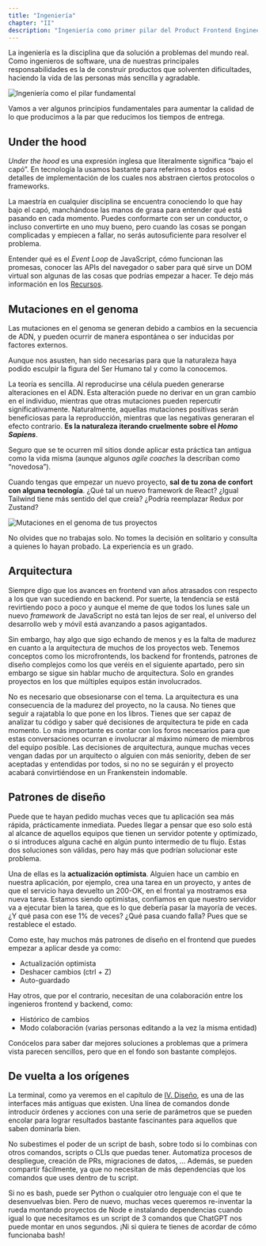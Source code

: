 ```yaml
---
title: "Ingeniería"
chapter: "II"
description: "Ingeniería como primer pilar del Product Frontend Engineer"
---
```


La ingeniería es la disciplina que da solución a problemas del mundo real. Como ingenieros de software, una de nuestras principales responsabilidades es la de construir productos que solventen dificultades, haciendo la vida de las personas más sencilla y agradable.

![Ingeniería como el pilar fundamental](/images/engineering-pillar.png)

Vamos a ver algunos principios fundamentales para aumentar la calidad de lo que producimos a la par que reducimos los tiempos de entrega.

## Under the hood

*Under the hood* es una expresión inglesa que literalmente significa “bajo el capó”. En tecnología la usamos bastante para referirnos a todos esos detalles de implementación de los cuales nos abstraen ciertos protocolos o frameworks.

La maestría en cualquier disciplina se encuentra conociendo lo que hay bajo el capó, manchándose las manos de grasa para entender qué está pasando en cada momento. Puedes conformarte con ser un conductor, o incluso convertirte en uno muy bueno, pero cuando las cosas se pongan complicadas y empiecen a fallar, no serás autosuficiente para resolver el problema.

Entender qué es el *Event Loop* de JavaScript, cómo funcionan las promesas, conocer las APIs del navegador o saber para qué sirve un DOM virtual son algunas de las cosas que podrías empezar a hacer. Te dejo más información en los [Recursos](/recursos).

## Mutaciones en el genoma

Las mutaciones en el genoma se generan debido a cambios en la secuencia de ADN, y pueden ocurrir de manera espontánea o ser inducidas por factores externos.

Aunque nos asusten, han sido necesarias para que la naturaleza haya podido esculpir la figura del Ser Humano tal y como la conocemos.

La teoría es sencilla. Al reproducirse una célula pueden generarse alteraciones en el ADN. Esta alteración puede no derivar en un gran cambio en el individuo, mientras que otras mutaciones pueden repercutir significativamente. Naturalmente, aquellas mutaciones positivas serán beneficiosas para la reproducción, mientras que las negativas generaran el efecto contrario. **Es la naturaleza iterando cruelmente sobre el *Homo Sapiens***.

Seguro que se te ocurren mil sitios donde aplicar esta práctica tan antigua como la vida misma (aunque algunos *agile coaches* la describan como “novedosa”).

Cuando tengas que empezar un nuevo proyecto, **sal de tu zona de confort con alguna tecnología**. ¿Qué tal un nuevo framework de React? ¿Igual Tailwind tiene más sentido del que creía? ¿Podría reemplazar Redux por Zustand?

![Mutaciones en el genoma de tus proyectos](/images/genome-mutations.png)

No olvides que no trabajas solo. No tomes la decisión en solitario y consulta a quienes lo hayan probado. La experiencia es un grado.

## Arquitectura

Siempre digo que los avances en frontend van años atrasados con respecto a los que van sucediendo en backend. Por suerte, la tendencia se está revirtiendo poco a poco y aunque el meme de que todos los lunes sale un nuevo *framework* de JavaScript no está tan lejos de ser real, el universo del desarrollo web y móvil está avanzando a pasos agigantados.

Sin embargo, hay algo que sigo echando de menos y es la falta de madurez en cuanto a la arquitectura de muchos de los proyectos web. Tenemos conceptos como los microfrontends, los backend for frontends, patrones de diseño complejos como los que veréis en el siguiente apartado, pero sin embargo se sigue sin hablar mucho de arquitectura. Solo en grandes proyectos en los que múltiples equipos están involucrados.

No es necesario que obsesionarse con el tema. La arquitectura es una consecuencia de la madurez del proyecto, no la causa. No tienes que seguir a rajatabla lo que pone en los libros. Tienes que ser capaz de analizar tu código y saber qué decisiones de arquitectura te pide en cada momento. Lo más importante es contar con los foros necesarios para que estas conversaciones ocurran e involucrar al máximo número de miembros del equipo posible. Las decisiones de arquitectura, aunque muchas veces vengan dadas por un arquitecto o alguien con más seniority, deben de ser aceptadas y entendidas por todos, si no no se seguirán y el proyecto acabará convirtiéndose en un Frankenstein indomable.

## Patrones de diseño

Puede que te hayan pedido muchas veces que tu aplicación sea más rápida, prácticamente inmediata. Puedes llegar a pensar que eso solo está al alcance de aquellos equipos que tienen un servidor potente y optimizado, o si introduces alguna caché en algún punto intermedio de tu flujo. Estas dos soluciones son válidas, pero hay más que podrían solucionar este problema.

Una de ellas es la **actualización optimista**. Alguien hace un cambio en nuestra aplicación, por ejemplo, crea una tarea en un proyecto, y antes de que el servicio haya devuelto un 200-OK, en el frontal ya mostramos esa nueva tarea. Estamos siendo optimistas, confiamos en que nuestro servidor va a ejecutar bien la tarea, que es lo que debería pasar la mayoría de veces. ¿Y qué pasa con ese 1% de veces? ¿Qué pasa cuando falla? Pues que se restablece el estado.

Como este, hay muchos más patrones de diseño en el frontend que puedes empezar a aplicar desde ya como:

- Actualización optimista
- Deshacer cambios (ctrl + Z)
- Auto-guardado

Hay otros, que por el contrario, necesitan de una colaboración entre los ingenieros frontend y backend, como:

- Histórico de cambios
- Modo colaboración (varias personas editando a la vez la misma entidad)

Conócelos para saber dar mejores soluciones a problemas que a primera vista parecen sencillos, pero que en el fondo son bastante complejos.

## De vuelta a los orígenes

La terminal, como ya veremos en el capítulo de [IV. Diseño](/capitulos/04-diseno), es una de las interfaces más antiguas que existen. Una línea de comandos donde introducir órdenes y acciones con una serie de parámetros que se pueden encolar para lograr resultados bastante fascinantes para aquellos que saben dominarla bien.

No subestimes el poder de un script de bash, sobre todo si lo combinas con otros comandos, scripts o CLIs que puedas tener. Automatiza procesos de despliegue, creación de PRs, migraciones de datos, … Además, se pueden compartir fácilmente, ya que no necesitan de más dependencias que los comandos que uses dentro de tu script.

Si no es bash, puede ser Python o cualquier otro lenguaje con el que te desenvuelvas bien. Pero de nuevo, muchas veces queremos re-inventar la rueda montando proyectos de Node e instalando dependencias cuando igual lo que necesitamos es un script de 3 comandos que ChatGPT nos puede montar en unos segundos. ¡Ni si quiera te tienes de acordar de cómo funcionaba bash!
